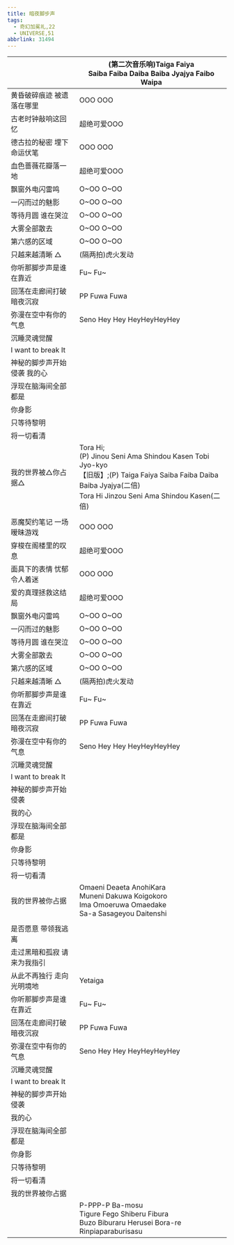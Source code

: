 ```yaml
---
title: 暗夜脚步声
tags:
  - 奇幻加冕礼,22
  - UNIVERSE,51
abbrlink: 31494
---
```

|      |(第二次音乐响)Taiga Faiya<br>Saiba Faiba Daiba Baiba Jyajya Faibo Waipa|
|--|--|
|黄昏破碎痕迹 被遗落在哪里|OOO OOO|
|古老时钟敲响这回忆|超绝可爱OOO|
|德古拉的秘密 埋下命运伏笔|OOO OOO|
|血色蔷薇花瓣落一地|超绝可爱OOO|
|飘窗外电闪雷鸣|O~OO O~OO|
|一闪而过的魅影|O~OO O~OO|
|等待月圆 谁在哭泣|O~OO O~OO|
|大雾全部散去|O~OO O~OO|
|第六感的区域|O~OO O~OO|
|只越来越清晰 △|(隔两拍)虎火发动|
|你听那脚步声是谁在靠近|Fu~ Fu~|
|回荡在走廊间打破暗夜沉寂|PP Fuwa Fuwa|
|弥漫在空中有你的气息|Seno Hey Hey HeyHeyHeyHey|
|沉睡灵魂觉醒|      |
|I want to break It|      |
|神秘的脚步声开始侵袭 我的心|      |
|浮现在脑海间全部都是|      |
|你身影|      |
|只等待黎明|      |
|将一切看清|      |
|我的世界被△你占据△|Tora Hi;<br>(P) Jinou Seni Ama Shindou Kasen Tobi Jyo-kyo<br>【旧版】;(P) Taiga Faiya Saiba Faiba Daiba Baiba Jyajya(二倍)<br>Tora Hi Jinzou Seni Ama Shindou Kasen(二倍)|
|      ||
|恶魔契约笔记 一场暧昧游戏|OOO OOO|
|穿梭在阁楼里的叹息|超绝可爱OOO|
|面具下的表情 忧郁令人着迷|OOO OOO|
|爱的真理拯救这结局|超绝可爱OOO|
|飘窗外电闪雷鸣|O~OO O~OO|
|一闪而过的魅影|O~OO O~OO|
|等待月圆 谁在哭泣|O~OO O~OO|
|大雾全部散去|O~OO O~OO|
|第六感的区域|O~OO O~OO|
|只越来越清晰 △|(隔两拍)虎火发动|
|你听那脚步声是谁在靠近|Fu~ Fu~|
|回荡在走廊间打破暗夜沉寂|PP Fuwa Fuwa|
|弥漫在空中有你的气息|Seno Hey Hey HeyHeyHeyHey|
|沉睡灵魂觉醒|      |
|I want to break It|      |
|神秘的脚步声开始侵袭|      |
|我的心|      |
|浮现在脑海间全部都是|      |
|你身影|      |
|只等待黎明|      |
|将一切看清|      |
|我的世界被你占据|Omaeni Deaeta AnohiKara<br>Muneni Dakuwa Koigokoro<br>Ima Omoeruwa Omaedake<br>Sa-a Sasageyou Daitenshi|
|      |      |
|是否愿意 带领我逃离|      |
|走过黑暗和孤寂 请来为我指引|      |
|从此不再独行 走向光明境地|Yetaiga|
|你听那脚步声是谁在靠近|Fu~ Fu~|
|回荡在走廊间打破暗夜沉寂|PP Fuwa Fuwa|
|弥漫在空中有你的气息|Seno Hey Hey HeyHeyHeyHey|
|沉睡灵魂觉醒|      |
|I want to break It|      |
|神秘的脚步声开始侵袭|      |
|我的心|      |
|浮现在脑海间全部都是|      |
|你身影|      |
|只等待黎明|      |
|将一切看清|      |
|我的世界被你占据|      |
||P-PPP-P Ba-mosu<br>Tigure Fego Shiberu Fibura<br>Buzo Biburaru Herusei Bora-re<br>Rinpiaparaburisasu|